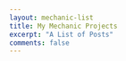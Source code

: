 ```yaml
---
layout: mechanic-list
title: My Mechanic Projects
excerpt: "A List of Posts"
comments: false
---
```

